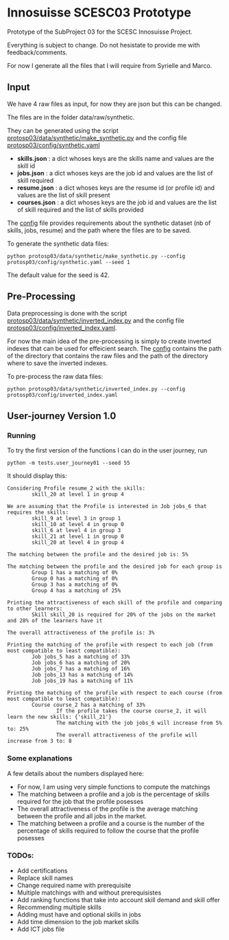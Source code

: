 # Innosuisse SCESC03 Prototype
Prototype of the SubProject 03 for the SCESC Innosuisse Project.

Everything is subject to change. Do not hesistate to provide me with feedback/comments.

For now I generate all the files that I will require from Syrielle and Marco.

## Input
We have 4 raw files as input, for now they are json but this can be changed. 

The files are in the folder data/raw/synthetic. 

They can be generated using the script [protosp03/data/synthetic/make_synthetic.py](protosp03/data/synthetic/make_synthetic.py) and the config file [protosp03/config/synthetic.yaml](protosp03/config/synthetic.yaml)
- **skills.json** : a dict whoses keys are the skills name and values are the skill id 
- **jobs.json** : a dict whoses keys are the job id and values are the list of skill required
- **resume.json** : a dict whoses keys are the resume id (or profile id) and values are the list of skill present
- **courses.json** : a dict whoses keys are the job id and values are the list of skill required and the list of skills provided

The [config](protosp03/config/synthetic.yaml) file provides requirements about the synthetic dataset (nb of skills, jobs, resume) and the path where the files are to be saved.  

To generate the synthetic data files:
```shell script
python protosp03/data/synthetic/make_synthetic.py --config protosp03/config/synthetic.yaml --seed 1
```

The default value for the seed is 42. 

## Pre-Processing
Data preprocessing is done with the script [protosp03/data/synthetic/inverted_index.py](protosp03/data/synthetic/inverted_index.py) and the config file [protosp03/config/inverted_index.yaml](protosp03/config/inverted_index.yaml).

For now the main idea of the pre-processing is simply to create inverted indexes that can be used for effeicient search. The [config](protosp03/config/inverted_index.yaml) contains the path of the directory that contains the raw files and the path of the directory where to save the inverted indexes.

To pre-process the raw data files:  

```shell script
python protosp03/data/synthetic/inverted_index.py --config protosp03/config/inverted_index.yaml
```

## User-journey Version 1.0

### Running
To try the first version of the functions I can do in the user journey, run 

```shell script
python -m tests.user_journey01 --seed 55
```
 It should display this:

```shell script
Considering Profile resume_2 with the skills:
        skill_20 at level 1 in group 4

We are assuming that the Profile is interested in Job jobs_6 that requires the skills:
        skill_9 at level 3 in group 1
        skill_10 at level 4 in group 0
        skill_6 at level 4 in group 3
        skill_21 at level 1 in group 0
        skill_20 at level 4 in group 4

The matching between the profile and the desired job is: 5%

The matching between the profile and the desired job for each group is
        Group 1 has a matching of 0%
        Group 0 has a matching of 0%
        Group 3 has a matching of 0%
        Group 4 has a matching of 25%

Printing the attractiveness of each skill of the profile and comparing to other learners:
        Skill skill_20 is required for 20% of the jobs on the market and 28% of the learners have it

The overall attractiveness of the profile is: 3%

Printing the matching of the profile with respect to each job (from most compatible to least compatible):
        Job jobs_5 has a matching of 33%
        Job jobs_6 has a matching of 20%
        Job jobs_7 has a matching of 16%
        Job jobs_13 has a matching of 14%
        Job jobs_19 has a matching of 11%

Printing the matching of the profile with respect to each course (from most compatible to least compatible):
        Course course_2 has a matching of 33%
                If the profile takes the course course_2, it will learn the new skills: {'skill_21'}
                The matching with the job jobs_6 will increase from 5% to: 25%
                The overall attractiveness of the profile will increase from 3 to: 8
```

### Some explanations

A few details about the numbers displayed here:
- For now, I am using very simple functions to compute the matchings
- The matching between a profile and a job is the percentage of skills required for the job that the profile posesses
- The overall attractiveness of the profile is the average matching between the profile and all jobs in the market.
- The matching between a profile and a course is the number of the percentage of skills required to follow the course that the profile posesses 


### TODOs:
- Add certifications
- Replace skill names
- Change required name with prerequisite 
- Multiple matchings with and without prerequisistes
- Add ranking functions that take into account skill demand and skill offer
- Recommending multiple skills
- Adding must have and optional skills in jobs
- Add time dimension to the job market skills 
- Add ICT jobs file